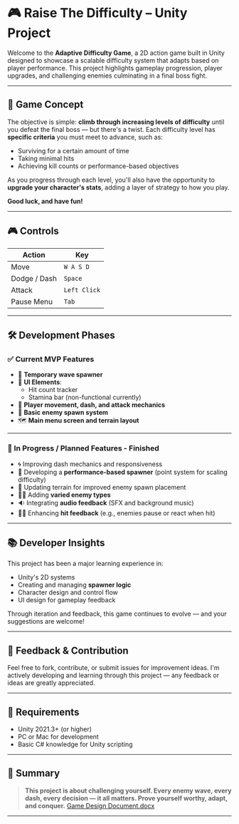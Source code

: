 # 🎮 Raise The Difficulty – Unity Project

Welcome to the **Adaptive Difficulty Game**, a 2D action game built in Unity designed to showcase a scalable difficulty system that adapts based on player performance. This project highlights gameplay progression, player upgrades, and challenging enemies culminating in a final boss fight.

---

## 🚀 Game Concept

The objective is simple: **climb through increasing levels of difficulty** until you defeat the final boss — but there's a twist. Each difficulty level has **specific criteria** you must meet to advance, such as:

- Surviving for a certain amount of time
- Taking minimal hits
- Achieving kill counts or performance-based objectives

As you progress through each level, you'll also have the opportunity to **upgrade your character's stats**, adding a layer of strategy to how you play.

**Good luck, and have fun!**

---

## 🎮 Controls

| Action         | Key        |
|----------------|------------|
| Move           | `W A S D`  |
| Dodge / Dash   | `Space`    |
| Attack         | `Left Click` |
| Pause Menu     | `Tab`      |

---

## 🛠️ Development Phases

### ✅ Current MVP Features

- 🧠 **Temporary wave spawner**
- 🧪 **UI Elements**:
  - Hit count tracker
  - Stamina bar (non-functional currently)
- 🦾 **Player movement, dash, and attack mechanics**
- 👾 **Basic enemy spawn system**
- 🗺️ **Main menu screen and terrain layout**

---

### 🔄 In Progress / Planned Features - Finished

- 🌀 Improving dash mechanics and responsiveness  
- 🎯 Developing a **performance-based spawner** (point system for scaling difficulty)  
- 🎨 Updating terrain for improved enemy spawn placement  
- 🧟‍♂️ Adding **varied enemy types**  
- 🔉 Integrating **audio feedback** (SFX and background music)  
- 🧍‍♂️ Enhancing **hit feedback** (e.g., enemies pause or react when hit)

---

## 📚 Developer Insights

This project has been a major learning experience in:

- Unity's 2D systems
- Creating and managing **spawner logic**
- Character design and control flow
- UI design for gameplay feedback

Through iteration and feedback, this game continues to evolve — and your suggestions are welcome!

---

## 💬 Feedback & Contribution

Feel free to fork, contribute, or submit issues for improvement ideas. I'm actively developing and learning through this project — any feedback or ideas are greatly appreciated.

---

## 🔧 Requirements

- Unity 2021.3+ (or higher)
- PC or Mac for development
- Basic C# knowledge for Unity scripting

---

## 📌 Summary

> **This project is about challenging yourself. Every enemy wave, every dash, every decision — it all matters. Prove yourself worthy, adapt, and conquer.**
>  [Game Design Document.docx](https://github.com/user-attachments/files/18917411/Game.Design.Document.docx)

---



